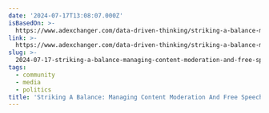 ```yaml
---
date: '2024-07-17T13:08:07.000Z'
isBasedOn: >-
  https://www.adexchanger.com/data-driven-thinking/striking-a-balance-managing-content-moderation-and-free-speech-in-online-ecosystems/
link: >-
  https://www.adexchanger.com/data-driven-thinking/striking-a-balance-managing-content-moderation-and-free-speech-in-online-ecosystems/
slug: >-
  2024-07-17-striking-a-balance-managing-content-moderation-and-free-speech-in-online-e
tags:
  - community
  - media
  - politics
title: 'Striking A Balance: Managing Content Moderation And Free Speech In Online E'
---
```

 

